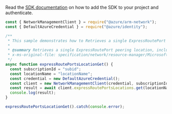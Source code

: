 Read the [SDK documentation](https://github.com/Azure/azure-sdk-for-js/blob/%40azure%2Farm-network_27.0.0/sdk/network/arm-network/README.md) on how to add the SDK to your project and authenticate.

```javascript
const { NetworkManagementClient } = require("@azure/arm-network");
const { DefaultAzureCredential } = require("@azure/identity");

/**
 * This sample demonstrates how to Retrieves a single ExpressRoutePort peering location, including the list of available bandwidths available at said peering location.
 *
 * @summary Retrieves a single ExpressRoutePort peering location, including the list of available bandwidths available at said peering location.
 * x-ms-original-file: specification/network/resource-manager/Microsoft.Network/stable/2021-05-01/examples/ExpressRoutePortsLocationGet.json
 */
async function expressRoutePortsLocationGet() {
  const subscriptionId = "subid";
  const locationName = "locationName";
  const credential = new DefaultAzureCredential();
  const client = new NetworkManagementClient(credential, subscriptionId);
  const result = await client.expressRoutePortsLocations.get(locationName);
  console.log(result);
}

expressRoutePortsLocationGet().catch(console.error);
```
